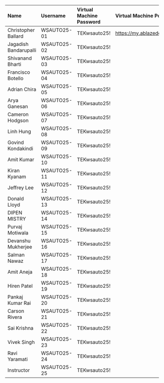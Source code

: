 | Name                          | Username     | Virtual Machine Password | Virtual Machine Portal       |
|:------------------------------|:-------------|:-------------------------|:-----------------------------|
| Christopher Ballard           | WSAUTO25-01  | TEKwsauto25!             | https://my.ablazedesktop.com |
| Jagadish Bandarupalli         | WSAUTO25-02  | TEKwsauto25!             |                              |
| Shivanand Bharti              | WSAUTO25-03  | TEKwsauto25!             |                              |
| Francisco Botello             | WSAUTO25-04  | TEKwsauto25!             |                              |
| Adrian Chira                  | WSAUTO25-05  | TEKwsauto25!             |                              |
| Arya Ganesan                  | WSAUTO25-06  | TEKwsauto25!             |                              |
| Cameron Hodgson               | WSAUTO25-07  | TEKwsauto25!             |                              |
| Linh Hung                     | WSAUTO25-08  | TEKwsauto25!             |                              |
| Govind Kondakindi             | WSAUTO25-09  | TEKwsauto25!             |                              |
| Amit Kumar                    | WSAUTO25-10  | TEKwsauto25!             |                              |
| Kiran Kyanam                  | WSAUTO25-11  | TEKwsauto25!             |                              |
| Jeffrey Lee                   | WSAUTO25-12  | TEKwsauto25!             |                              |
| Donald Lloyd                  | WSAUTO25-13  | TEKwsauto25!             |                              |
| DIPEN MISTRY                  | WSAUTO25-14  | TEKwsauto25!             |                              |
| Purvaj Motiwala               | WSAUTO25-15  | TEKwsauto25!             |                              |
| Devanshu Mukherjee            | WSAUTO25-16  | TEKwsauto25!             |                              |
| Salman Nawaz                  | WSAUTO25-17  | TEKwsauto25!             |                              |
| Amit Aneja                    | WSAUTO25-18  | TEKwsauto25!             |                              |
| Hiren Patel                   | WSAUTO25-19  | TEKwsauto25!             |                              |
| Pankaj Kumar Rai              | WSAUTO25-20  | TEKwsauto25!             |                              |
| Carson Rivera                 | WSAUTO25-21  | TEKwsauto25!             |                              |
| Sai Krishna                   | WSAUTO25-22  | TEKwsauto25!             |                              |
| Vivek Singh                   | WSAUTO25-23  | TEKwsauto25!             |                              |
| Ravi Yaramati                 | WSAUTO25-24  | TEKwsauto25!             |                              |
| Instructor                    | WSAUTO25-25  | TEKwsauto25!             |                              |
